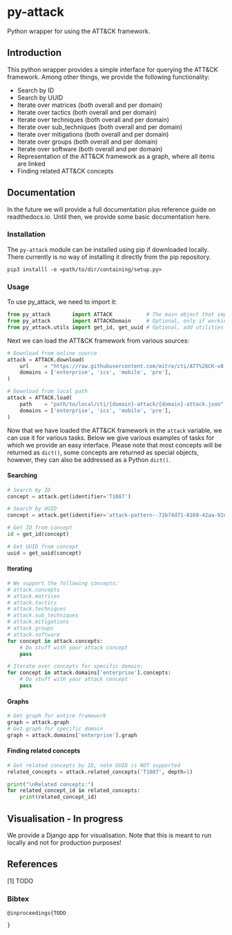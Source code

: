 # py-attack
Python wrapper for using the ATT&amp;CK framework.

## Introduction
This python wrapper provides a simple interface for querying the ATT&CK framework.
Among other things, we provide the following functionality:
 * Search by ID
 * Search by UUID
 * Iterate over matrices (both overall and per domain)
 * Iterate over tactics (both overall and per domain)
 * Iterate over techniques (both overall and per domain)
 * Iterate over sub_techniques (both overall and per domain)
 * Iterate over mitigations (both overall and per domain)
 * Iterate over groups (both overall and per domain)
 * Iterate over software (both overall and per domain)
 * Representation of the ATT&CK framework as a graph, where all items are linked
 * Finding related ATT&CK concepts

## Documentation
In the future we will provide a full documentation plus reference guide on readthedocs.io.
Until then, we provide some basic documentation here.

### Installation
The `py-attack` module can be installed using pip if downloaded locally.
There currently is no way of installing it directly from the pip repository.

```
pip3 installl -e <path/to/dir/containing/setup.py>
```

### Usage
To use py_attack, we need to import it:
```python
from py_attack       import ATTACK           # The main object that implements the ATT&CK framework
from py_attack       import ATTACKDomain     # Optional, only if working with a single domain
from py_attack.utils import get_id, get_uuid # Optional, add utilities
```

Next we can load the ATT&CK framework from various sources:
```python
# Download from online source
attack = ATTACK.download(
    url     = "https://raw.githubusercontent.com/mitre/cti/ATT%26CK-v8.2/{domain}-attack/{domain}-attack.json",
    domains = ['enterprise', 'ics', 'mobile', 'pre'],
)

# Download from local path
attack = ATTACK.load(
    path    = "path/to/local/cti/{domain}-attack/{domain}-attack.json",
    domains = ['enterprise', 'ics', 'mobile', 'pre'],
)
```

Now that we have loaded the ATT&CK framework in the `attack` variable, we can use it for various tasks.
Below we give various examples of tasks for which we provide an easy interface.
Please note that most concepts will be returned as `dict()`, some concepts are returned as special objects, however, they can also be addressed as a Python `dict()`.

#### Searching
```python
# Search by ID
concept = attack.get(identifier='T1087')

# Search by UUID
concept = attack.get(identifier='attack-pattern--72b74d71-8169-42aa-92e0-e7b04b9f5a08')

# Get ID from concept
id = get_id(concept)

# Get UUID from concept
uuid = get_uuid(concept)
```

#### Iterating
```python
# We support the following concepts:
# attack.concepts
# attack.matrices
# attack.tactics
# attack.techniques
# attack.sub_techniques
# attack.mitigations
# attack.groups
# attack.software
for concept in attack.concepts:
    # Do stuff with your attack concept
    pass

# Iterate over concepts for specific domain:
for concept in attack.domains['enterprise'].concepts:
    # Do stuff with your attack concept
    pass
```

#### Graphs
```python
# Get graph for entire framework
graph = attack.graph
# Get graph for specific domain
graph = attack.domains['enterprise'].graph
```

#### Finding related concepts
```python
# Get related concepts by ID, note UUID is NOT supported
related_concepts = attack.related_concepts('T1087', depth=1)

print("\nRelated concepts:")
for related_concept_id in related_concepts:
    print(related_concept_id)
```

## Visualisation - In progress
We provide a Django app for visualisation.
Note that this is meant to run locally and not for production purposes!

## References
[1] TODO

### Bibtex
```
@inproceedings{TODO

}
```
